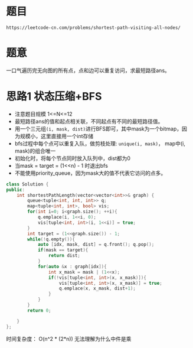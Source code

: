 # 题目
`https://leetcode-cn.com/problems/shortest-path-visiting-all-nodes/`

# 题意
一口气遍历完无向图的所有点，点和边可以重复访问，求最短路径ans。

# 思路1 状态压缩+BFS
- 注意题目规模 1<=N<=12
- 最短路径ans的值和起点相关联，不同起点有不同的最短路径值。
- 用一个三元组`(i, mask, dist)`进行BFS即可，其中mask为一个bitmap，因为规模小，这里直接用一个int存储
- bfs过程中每个点可以重复入队，做剪枝处理: `unique(i, mask)`， map中(i, mask)的组合唯一
- 初始化时，将每个节点同时放入队列中，dist都为0
- 当mask = target = (1<<n) - 1 时退出bfs
- 不能使用priority_queue，因为mask大的值不代表它访问的点多。

```cpp
class Solution {
public:
    int shortestPathLength(vector<vector<int>>& graph) {
        queue<tuple<int, int, int>> q;
        map<tuple<int, int>, bool> vis;
        for(int i=0; i<graph.size(); ++i){
            q.emplace(i, 1<<i, 0);
            vis[tuple<int, int>(i, 1<<i)] = true;
        }
        int target = (1<<graph.size()) - 1;
        while(!q.empty()){
            auto [idx, mask, dist] = q.front(); q.pop();
            if(mask == target){
                return dist;
            }
            for(auto &x : graph[idx]){
                int x_mask = mask | (1<<x);
                if(!vis[tuple<int, int>(x, x_mask)]){
                    vis[tuple<int, int>(x, x_mask)] = true;
                    q.emplace(x, x_mask, dist+1);
                }
            }
        }
        return 0;

    }
};
```

时间复杂度： O(n^2 * (2*n))  无法理解为什么中件是乘